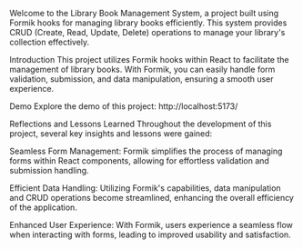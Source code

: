 Welcome to the Library Book Management System, a project built using Formik hooks for managing library books efficiently. This system provides CRUD (Create, Read, Update, Delete) operations to manage your library's collection effectively.

Introduction
This project utilizes Formik hooks within React to facilitate the management of library books. With Formik, you can easily handle form validation, submission, and data manipulation, ensuring a smooth user experience.

Demo
Explore the demo of this project: http://localhost:5173/

Reflections and Lessons Learned
Throughout the development of this project, several key insights and lessons were gained:

Seamless Form Management: Formik simplifies the process of managing forms within React components, allowing for effortless validation and submission handling.

Efficient Data Handling: Utilizing Formik's capabilities, data manipulation and CRUD operations become streamlined, enhancing the overall efficiency of the application.

Enhanced User Experience: With Formik, users experience a seamless flow when interacting with forms, leading to improved usability and satisfaction.